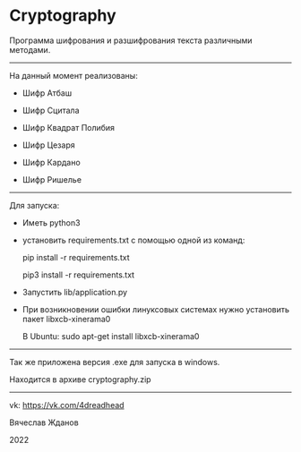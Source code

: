 # Cryptography

Программа шифрования и разшифрования текста различными методами.

--------------------------------------------------------------------
На данный момент реализованы:

- Шифр Атбаш

- Шифр Сцитала

- Шифр Квадрат Полибия

- Шифр Цезаря

- Шифр Кардано

- Шифр Ришелье
--------------------------------------------------------------------
Для запуска:

- Иметь python3

- установить requirements.txt с помощью одной из команд:

  pip install -r requirements.txt
  
  pip3 install -r requirements.txt

- Запустить lib/application.py

- При возникновении ошибки линуксовых системах нужно установить пакет libxcb-xinerama0

  В Ubuntu: sudo apt-get install libxcb-xinerama0
--------------------------------------------------------------------
Так же приложена версия .exe для запуска в windows.

Находится в архиве cryptography.zip

--------------------------------------------------------------------
vk: https://vk.com/4dreadhead

Вячеслав Жданов

2022
